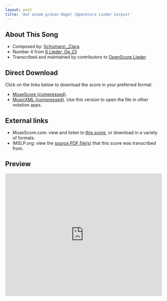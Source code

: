 ```yaml
---
layout: post
title: 'Auf einem grünen Hügel (OpenScore Lieder Corpus)'
---
```


## About This Song

- Composed by: [Schumann,_Clara](https://fourscoreandmore.org/openscore/lieder/Schumann,_Clara)
- Number 4 from [6 Lieder, Op.23](https://fourscoreandmore.org/openscore/lieder/Schumann,_Clara/6_Lieder,_Op.23)
- Transcribed and maintained by contributors to [OpenScore Lieder].

[OpenScore Lieder]: https://musescore.com/openscore-lieder-corpus

## Direct Download

Click on the links below to download the score in your preferred format:
- [MuseScore (compressed)](https://github.com/openscore/lieder/blob/main/scores/Schumann,_Clara/6_Lieder,_Op.23/4_Auf_einem_grünen_Hügel/lc5142672.mscz?raw=true).
- [MusicXML (compressed)](https://github.com/openscore/lieder/blob/main/scores/Schumann,_Clara/6_Lieder,_Op.23/4_Auf_einem_grünen_Hügel/lc5142672.mxl?raw=true). Use this version to open the file in other notation apps.

## External links

- MuseScore.com: view and listen to [this score][MuseScore], or download in a variety of formats.
- IMSLP.org: view the [source PDF file(s)][IMSLP] that this score was transcribed from.

[MuseScore]: https://musescore.com/score/5142672
[IMSLP]: https://imslp.org/wiki/Special:ReverseLookup/485202

## Preview

<iframe width="100%" height="394" src="https://musescore.com/openscore-lieder-corpus/scores/5142672/embed" frameborder="0" allowfullscreen allow="autoplay; fullscreen"></iframe>
